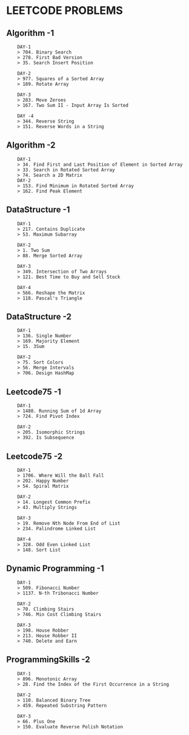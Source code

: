 # LEETCODE PROBLEMS

## Algorithm -1
        DAY-1
        > 704. Binary Search
        > 278. First Bad Version
        > 35. Search Insert Position
       
        DAY-2
        > 977. Squares of a Sorted Array
        > 189. Rotate Array
        
        DAY-3
        > 283. Move Zeroes
        > 167. Two Sum II - Input Array Is Sorted
        
        DAY -4
        > 344. Reverse String
        > 151. Reverse Words in a String
        
## Algorithm -2
        DAY-1
        > 34. Find First and Last Position of Element in Sorted Array
        > 33. Search in Rotated Sorted Array
        > 74. Search a 2D Matrix
        DAY-2
        > 153. Find Minimum in Rotated Sorted Array
        > 162. Find Peak Element
        
## DataStructure -1
        DAY-1
        > 217. Contains Duplicate
        > 53. Maximum Subarray
        
        DAY-2
        > 1. Two Sum
        > 88. Merge Sorted Array
        
        DAY-3
        > 349. Intersection of Two Arrays
        > 121. Best Time to Buy and Sell Stock
        
        DAY-4
        > 566. Reshape the Matrix
        > 118. Pascal's Triangle
        
## DataStructure -2
        DAY-1
        > 136. Single Number
        > 169. Majority Element
        > 15. 3Sum
        
        DAY-2
        > 75. Sort Colors
        > 56. Merge Intervals
        > 706. Design HashMap

## Leetcode75 -1
        DAY-1
        > 1480. Running Sum of 1d Array
        > 724. Find Pivot Index
        
        DAY-2
        > 205. Isomorphic Strings
        > 392. Is Subsequence

## Leetcode75 -2
        DAY-1
        > 1706. Where Will the Ball Fall
        > 202. Happy Number
        > 54. Spiral Matrix
        
        DAY-2
        > 14. Longest Common Prefix
        > 43. Multiply Strings
        
        DAY-3
        > 19. Remove Nth Node From End of List
        > 234. Palindrome Linked List
        
        DAY-4
        > 328. Odd Even Linked List
        > 148. Sort List

## Dynamic Programming -1
        DAY-1
        > 509. Fibonacci Number
        > 1137. N-th Tribonacci Number
        
        DAY-2
        > 70. Climbing Stairs
        > 746. Min Cost Climbing Stairs
        
        DAY-3
        > 198. House Robber      
        > 213. House Robber II
        > 740. Delete and Earn


## ProgrammingSkills -2
        DAY-1
        > 896. Monotonic Array
        > 28. Find the Index of the First Occurrence in a String
        
        DAY-2
        > 110. Balanced Binary Tree
        > 459. Repeated Substring Pattern
        
        DAY-3
        > 66. Plus One
        > 150. Evaluate Reverse Polish Notation
